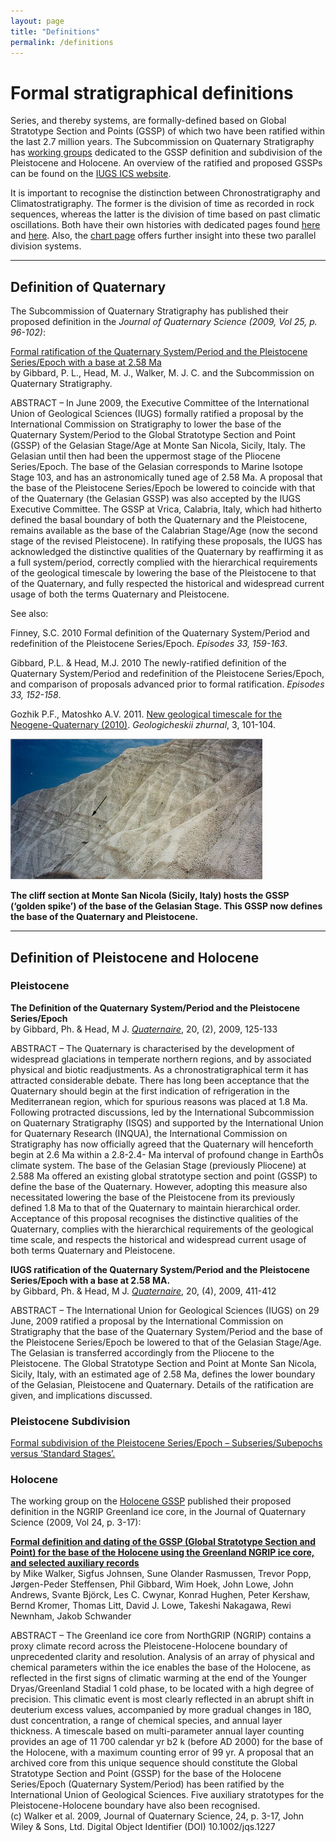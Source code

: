 ```yaml
---
layout: page
title: "Definitions"
permalink: /definitions
---
```


# Formal stratigraphical definitions

Series, and thereby systems, are formally-defined based on Global Stratotype Section and Points (GSSP) of which two have been ratified within the last 2.7 million years. The Subcommission on Quaternary Stratigraphy has [working groups](/working-groups) dedicated to the GSSP definition and subdivision of the Pleistocene and Holocene. An overview of the ratified and proposed GSSPs can be found on the [IUGS ICS website](http://www.stratigraphy.org/).

It is important to recognise the distinction between Chronostratigraphy and Climatostratigraphy. The former is the division of time as recorded in rock sequences, whereas the latter is the division of time based on past climatic oscillations. Both have their own histories with dedicated pages found [here](/definitions/history-chronostratigraphy/) and [here](/definitions/history-climatostratigraphy/). Also, the [chart page](/charts) offers further insight into these two parallel division systems.

---

## Definition of Quaternary

The Subcommission of Quaternary Stratigraphy has published their proposed definition in the _Journal of Quaternary Science (2009, Vol 25, p. 96-102)_:

[Formal ratification of the Quaternary System/Period and the Pleistocene Series/Epoch with a base at 2.58 Ma](http://www3.interscience.wiley.com/journal/122602421/abstract)  
by Gibbard, P. L., Head, M. J., Walker, M. J. C. and the Subcommission on Quaternary Stratigraphy.

ABSTRACT – In June 2009, the Executive Committee of the International Union of Geological Sciences (IUGS) formally ratified a proposal by the International Commission on Stratigraphy to lower the base of the Quaternary System/Period to the Global Stratotype Section and Point (GSSP) of the Gelasian Stage/Age at Monte San Nicola, Sicily, Italy. The Gelasian until then had been the uppermost stage of the Pliocene Series/Epoch. The base of the Gelasian corresponds to Marine Isotope Stage 103, and has an astronomically tuned age of 2.58 Ma. A proposal that the base of the Pleistocene Series/Epoch be lowered to coincide with that of the Quaternary (the Gelasian GSSP) was also accepted by the IUGS Executive Committee. The GSSP at Vrica, Calabria, Italy, which had hitherto defined the basal boundary of both the Quaternary and the Pleistocene, remains available as the base of the Calabrian Stage/Age (now the second stage of the revised Pleistocene). In ratifying these proposals, the IUGS has acknowledged the distinctive qualities of the Quaternary by reaffirming it as a full system/period, correctly complied with the hierarchical requirements of the geological timescale by lowering the base of the Pleistocene to that of the Quaternary, and fully respected the historical and widespread current usage of both the terms Quaternary and Pleistocene.

See also:

Finney, S.C. 2010 Formal definition of the Quaternary System/Period and redefinition of the Pleistocene Series/Epoch. _Episodes 33, 159-163_.

Gibbard, P.L. & Head, M.J. 2010 The newly-ratified definition of the Quaternary System/Period and redefinition of the Pleistocene Series/Epoch, and comparison of proposals advanced prior to formal ratification. _Episodes 33, 152-158_.

Gozhik P.F., Matoshko A.V. 2011. [New geological timescale for the Neogene-Quaternary (2010)](definitions/GozhikMatoshko11.pdf). _Geologicheskii zhurnal_, 3, 101-104.

<img src="images/baseGelasianMtStNicola3s800.jpg" style="width:80%;" />

**The cliff section at Monte San Nicola (Sicily, Italy) hosts the GSSP (‘golden spike’) of the base of the Gelasian Stage. This GSSP now defines the base of the Quaternary and Pleistocene.**

---

## Definition of Pleistocene and Holocene

### Pleistocene

**The Definition of the Quaternary System/Period and the Pleistocene Series/Epoch**  
by Gibbard, Ph. & Head, M J. _[Quaternaire](http://www.afeq.cnrs-bellevue.fr/journal.html)_, 20, (2), 2009, 125-133

ABSTRACT – The Quaternary is characterised by the development of widespread glaciations in temperate northern regions, and by associated physical and biotic readjustments. As a chronostratigraphical term it has attracted considerable debate. There has long been acceptance that the Quaternary should begin at the first indication of refrigeration in the Mediterranean region, which for spurious reasons was placed at 1.8 Ma. Following protracted discussions, led by the International Subcommission on Quaternary Stratigraphy (ISQS) and supported by the International Union for Quaternary Research (INQUA), the International Commission on Stratigraphy has now officially agreed that the Quaternary will henceforth begin at 2.6 Ma within a 2.8-2.4- Ma interval of profound change in EarthÕs climate system. The base of the Gelasian Stage (previously Pliocene) at 2.588 Ma offered an existing global stratotype section and point (GSSP) to define the base of the Quaternary. However, adopting this measure also necessitated lowering the base of the Pleistocene from its previously defined 1.8 Ma to that of the Quaternary to maintain hierarchical order. Acceptance of this proposal recognises the distinctive qualities of the Quaternary, complies with the hierarchical requirements of the geological time scale, and respects the historical and widespread current usage of both terms Quaternary and Pleistocene.

**IUGS ratification of the Quaternary System/Period and the Pleistocene Series/Epoch with a base at 2.58 MA.**  
by Gibbard, Ph. & Head, M J. _[Quaternaire](http://www.afeq.cnrs-bellevue.fr/journal.html)_, 20, (4), 2009, 411-412

ABSTRACT – The International Union for Geological Sciences (IUGS) on 29 June, 2009 ratified a proposal by the International Commission on Stratigraphy that the base of the Quaternary System/Period and the base of the Pleistocene Series/Epoch be lowered to that of the Gelasian Stage/Age. The Gelasian is transferred accordingly from the Pliocene to the Pleistocene. The Global Stratotype Section and Point at Monte San Nicola, Sicily, Italy, with an estimated age of 2.58 Ma, defines the lower boundary of the Gelasian, Pleistocene and Quaternary. Details of the ratification are given, and implications discussed.

### Pleistocene Subdivision

[Formal subdivision of the Pleistocene Series/Epoch – Subseries/Subepochs versus ‘Standard Stages’.](/definitions/pleistocene-subdivision/)

### Holocene

The working group on the [Holocene GSSP](/working-groups/holocene-series/) published their proposed definition in the NGRIP Greenland ice core, in the Journal of Quaternary Science (2009, Vol 24, p. 3-17):

**[Formal definition and dating of the GSSP (Global Stratotype Section and Point) for the base of the Holocene using the Greenland NGRIP ice core, and selected auxiliary records](https://onlinelibrary.wiley.com/journal/10991417)**  
by Mike Walker, Sigfus Johnsen, Sune Olander Rasmussen, Trevor Popp, Jørgen-Peder Steffensen, Phil Gibbard, Wim Hoek, John Lowe, John Andrews, Svante Björck, Les C. Cwynar, Konrad Hughen, Peter Kershaw, Bernd Kromer, Thomas Litt, David J. Lowe, Takeshi Nakagawa, Rewi Newnham, Jakob Schwander

ABSTRACT – The Greenland ice core from NorthGRIP (NGRIP) contains a proxy climate record across the Pleistocene-Holocene boundary of unprecedented clarity and resolution. Analysis of an array of physical and chemical parameters within the ice enables the base of the Holocene, as reflected in the first signs of climatic warming at the end of the Younger Dryas/Greenland Stadial 1 cold phase, to be located with a high degree of precision. This climatic event is most clearly reflected in an abrupt shift in deuterium excess values, accompanied by more gradual changes in 18O, dust concentration, a range of chemical species, and annual layer thickness. A timescale based on multi-parameter annual layer counting provides an age of 11 700 calendar yr b2 k (before AD 2000) for the base of the Holocene, with a maximum counting error of 99 yr. A proposal that an archived core from this unique sequence should constitute the Global Stratotype Section and Point (GSSP) for the base of the Holocene Series/Epoch (Quaternary System/Period) has been ratified by the International Union of Geological Sciences. Five auxiliary stratotypes for the Pleistocene-Holocene boundary have also been recognised.  
(c) Walker et al. 2009, Journal of Quaternary Science, 24, p. 3-17, John Wiley & Sons, Ltd. Digital Object Identifier (DOI) 10.1002/jqs.1227
